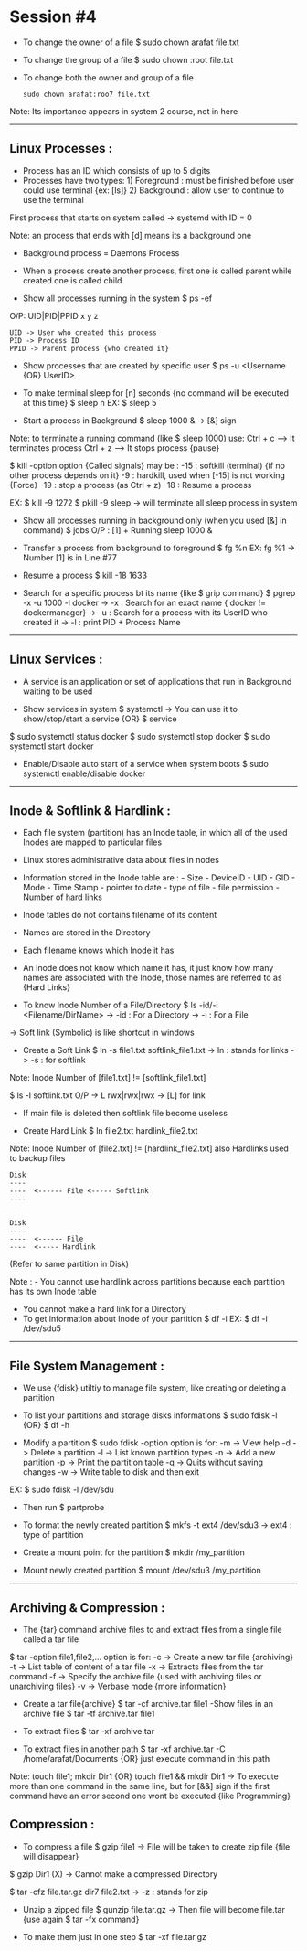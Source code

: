 
**Session #4**
===============

- To change the owner of a file
$ sudo chown arafat file.txt

- To change the group of a file
$ sudo chown :root file.txt

- To change both the owner and group of a file

      sudo chown arafat:roo7 file.txt

Note: Its importance appears in system  2 course, not in here



----------------
Linux Processes :
----------------

- Process has an ID which consists of up to 5 digits
- Processes have two types: 1) Foreground : must be finished before user could use terminal {ex: [ls]}
                            2) Background : allow user to continue to use the terminal

First process that starts on system called -> systemd with ID = 0

Note: an process that ends with [d] means its a background one

- Background process = Daemons Process

- When a process create another process, first one is called parent
while created one is called child


- Show all processes running in the system
$ ps -ef

O/P: UID|PID|PPID
      x   y   z

    UID -> User who created this process
    PID -> Process ID
    PPID -> Parent process {who created it}



- Show processes that are created by specific user
$ ps -u <Username {OR} UserID>

- To make terminal sleep for [n] seconds {no command will be executed at this time}
$ sleep n
EX: $ sleep 5

- Start a process in Background
$ sleep 1000 &
-> [&] sign

Note: to terminate a running command (like $ sleep 1000) use:
    Ctrl + c --> It terminates process
    Ctrl + z --> It stops process {pause}


$ kill -option <ProcessID>
option {Called signals} may be : -15 : softkill (terminal) {if no other process depends on it}
                                 -9 : hardkill, used when [-15] is not working {Force}
                                 -19 : stop a process (as Ctrl + z)
                                 -18 : Resume a process

EX: $ kill -9 1272
    $ pkill -9 sleep -> will terminate all sleep process in system


- Show all processes running in background only (when you used [&] in command)
$ jobs
O/P : [1] + Running sleep 1000 &

- Transfer a process from background to foreground
$ fg %n
EX: fg %1    -> Number [1] is in Line #77

- Resume a process
$ kill -18 1633


- Search for a specific process bt its name {like $ grip command}
$ pgrep -x -u 1000 -l docker
-> -x : Search for an exact name { docker != dockermanager}
-> -u : Search for a process with its UserID who created it
-> -l : print PID + Process Name

---------------
Linux Services :
---------------

- A service is an application or set of applications that run in Background
waiting to be used

- Show services in system
$ systemctl
-> You can use it to show/stop/start a service
 {OR}
 $ service <ServiceName> <Action>

$ sudo systemctl status docker
$ sudo systemctl stop docker
$ sudo systemctl start docker
- Enable/Disable auto start of a service when system boots
$ sudo systemctl enable/disable docker


----------------------------
Inode & Softlink & Hardlink :
----------------------------

- Each file system (partition) has an Inode table, in which all of the used
Inodes are mapped to particular files
- Linux stores administrative data about files in nodes
- Information stored in the Inode table are :  - Size
                                               - DeviceID
                                               - UID
                                               - GID
                                               - Mode
                                               - Time Stamp
                                               - pointer to date
                                               - type of file
                                               - file permission
                                               - Number of hard links
- Inode tables do not contains filename of its content
- Names are stored in the Directory
- Each filename knows which Inode it has
- An Inode does not know which name it has, it just know how many names are
associated with the Inode, those names are referred to as {Hard Links}

- To know Inode Number of a File/Directory
$ ls -id/-i <Filename/DirName>
-> -id : For a Directory
-> -i : For a File


-> Soft link (Symbolic) is like shortcut in windows

- Create a Soft Link
$ ln -s file1.txt softlink_file1.txt
-> ln : stands for links
-> -s : for softlink

Note: Inode Number of [file1.txt] != [softlink_file1.txt]


$ ls -l softlink.txt
O/P -> L rwx|rwx|rwx
        -> [L] for link

- If main file is deleted then softlink file become useless

- Create Hard Link
$ ln file2.txt hardlink_file2.txt

Note: Inode Number of [file2.txt] != [hardlink_file2.txt]
      also Hardlinks used to backup files


    Disk
    ----
    ----  <------ File <----- Softlink
    ----


    Disk
    ----
    ----  <------ File
    ----  <----- Hardlink

(Refer to same partition in Disk)

Note : - You cannot use hardlink across partitions because each partition
has its own Inode table
- You cannot make a hard link for a Directory
- To get information about Inode of your partition
$ df -i <FileSystem>
EX: $ df -i /dev/sdu5


-----------------------
File System Management :
-----------------------

- We use {fdisk} utiltiy to manage file system, like creating or deleting
a partition
- To list your partitions and storage disks informations
$ sudo fdisk -l
    {OR}
$ df -h

- Modify a partition
$ sudo fdisk -option <DiskName>
option is for: -m -> View help
          -d -> Delete a partition
          -l -> List known partition types
          -n -> Add a new partition
          -p -> Print the partition table
          -q -> Quits without saving changes
          -w -> Write table to disk and then exit

EX: $ sudo fdisk -l /dev/sdu

- Then run $ partprobe

- To format the newly created partition
$ mkfs -t ext4 /dev/sdu3
-> ext4 : type of partition

- Create a mount point for the partition
$ mkdir /my_partition

- Mount newly created partition
$ mount /dev/sdu3 /my_partition


-------------------------
Archiving & Compression :
-------------------------

- The {tar} command archive files to and extract files from a single
file called a tar file

$ tar -option <ArchiveName> file1,file2,...
option is for: -c -> Create a new tar file {archiving}
               -t -> List table of content of a tar file
               -x -> Extracts files from the tar command
               -f -> Specify the archive file {used with archiving files or unarchiving files}
               -v -> Verbase mode {more information}

- Create a tar file{archive}
$ tar -cf archive.tar file1
-Show files in an archive file
$ tar -tf archive.tar file1

- To extract files
$ tar -xf archive.tar

- To extract files in another path
$ tar -xf archive.tar -C /home/arafat/Documents
{OR} just execute command in this path



Note: touch file1; mkdir Dir1
        {OR}
      touch file1 && mkdir Dir1
-> To execute more than one command in the same line, but for [&&] sign
if the first command have an error second one wont be executed {like Programming}



Compression :
------------

- To compress a file
$ gzip file1
-> File will be taken to create zip file {file will disappear}

$ gzip Dir1 (X) -> Cannot make a compressed Directory

$ tar -cfz file.tar.gz dir7 file2.txt
-> -z : stands for zip


- Unzip a zipped file
$ gunzip file.tar.gz
-> Then file will become file.tar {use again $ tar -fx command}

- To make them just in one step
$ tar -xf file.tar.gz
